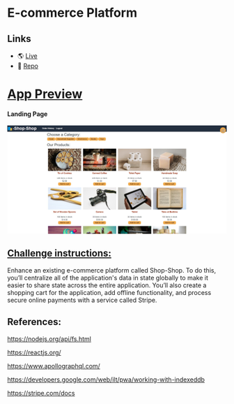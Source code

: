 # E-commerce Platform

## Links

- 🌎 [Live](https://shop-shop-e-commerce-platform.herokuapp.com/)
- 💾 [Repo](https://github.com/gallolopez1/shop-shop)

# <u> App Preview</u>

#### Landing Page

<img src="/assets/home.jpg" alt="Landing Page" />

## <u> Challenge instructions:</u>

Enhance an existing e-commerce platform called Shop-Shop. To do this, you’ll centralize all of the application's data in state globally to make it easier to share state across the entire application. You’ll also create a shopping cart for the application, add offline functionality, and process secure online payments with a service called Stripe.

## References:

https://nodejs.org/api/fs.html

https://reactjs.org/

https://www.apollographql.com/

https://developers.google.com/web/ilt/pwa/working-with-indexeddb

https://stripe.com/docs
